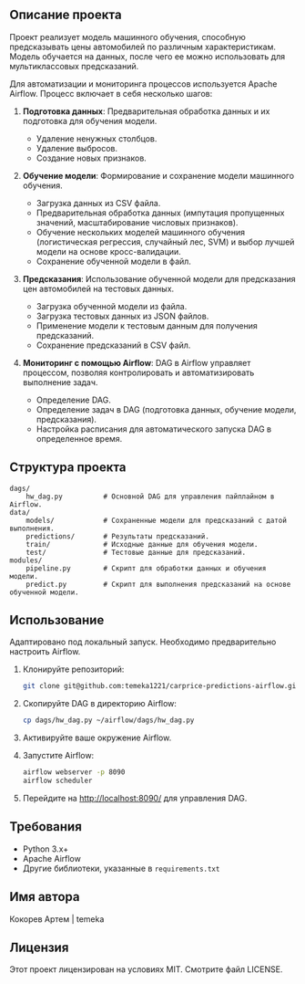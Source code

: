 ## Описание проекта

Проект реализует модель машинного обучения, способную предсказывать цены автомобилей по различным характеристикам. Модель обучается на данных, после чего ее можно использовать для мультиклассовых предсказаний.

Для автоматизации и мониторинга процессов используется Apache Airflow. Процесс включает в себя несколько шагов:

1. **Подготовка данных**: Предварительная обработка данных и их подготовка для обучения модели.
   - Удаление ненужных столбцов.
   - Удаление выбросов.
   - Создание новых признаков.

2. **Обучение модели**: Формирование и сохранение модели машинного обучения.
   - Загрузка данных из CSV файла.
   - Предварительная обработка данных (импутация пропущенных значений, масштабирование числовых признаков).
   - Обучение нескольких моделей машинного обучения (логистическая регрессия, случайный лес, SVM) и выбор лучшей модели на основе кросс-валидации.
   - Сохранение обученной модели в файл.

3. **Предсказания**: Использование обученной модели для предсказания цен автомобилей на тестовых данных.
   - Загрузка обученной модели из файла.
   - Загрузка тестовых данных из JSON файлов.
   - Применение модели к тестовым данным для получения предсказаний.
   - Сохранение предсказаний в CSV файл.

4. **Мониторинг с помощью Airflow**: DAG в Airflow управляет процессом, позволяя контролировать и автоматизировать выполнение задач.
   - Определение DAG.
   - Определение задач в DAG (подготовка данных, обучение модели, предсказания).
   - Настройка расписания для автоматического запуска DAG в определенное время.

## Структура проекта

```plaintext
dags/
    hw_dag.py          # Основной DAG для управления пайплайном в Airflow.
data/
    models/            # Сохраненные модели для предсказаний с датой выполнения.
    predictions/       # Результаты предсказаний.
    train/             # Исходные данные для обучения модели.
    test/              # Тестовые данные для предсказаний.
modules/
    pipeline.py        # Скрипт для обработки данных и обучения модели.
    predict.py         # Скрипт для выполнения предсказаний на основе обученной модели.
```

## Использование

Адаптировано под локальный запуск. Необходимо предварительно настроить Airflow.

1. Клонируйте репозиторий:
   ```bash
   git clone git@github.com:temeka1221/carprice-predictions-airflow.git
   ```

2. Скопируйте DAG в директорию Airflow:
   ```bash
   cp dags/hw_dag.py ~/airflow/dags/hw_dag.py
   ```

3. Активируйте ваше окружение Airflow.

4. Запустите Airflow:
   ```bash
   airflow webserver -p 8090
   airflow scheduler
   ```

5. Перейдите на [http://localhost:8090/](http://localhost:8090/) для управления DAG.

## Требования

- Python 3.x+
- Apache Airflow
- Другие библиотеки, указанные в `requirements.txt`

## Имя автора

Кокорев Артем | temeka

## Лицензия

Этот проект лицензирован на условиях MIT. Смотрите файл LICENSE.
